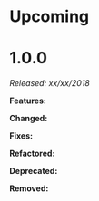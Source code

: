 # Upcoming


# 1.0.0

*Released: xx/xx/2018*

**Features:**

**Changed:**

**Fixes:**

**Refactored:**

**Deprecated:**

**Removed:**
